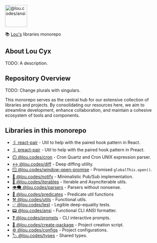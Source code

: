 <img id="logo" alt="@lou.codes/ansi" src="https://lou.codes/logo.svg" height="72" />

📚 [Lou's][lou.codes] libraries monorepo

## About Lou Cyx

TODO: A description.

## Repository Overview

TODO: Change plurals with singulars.

This monorepo serves as the central hub for our extensive collection of
libraries and projects. By consolidating our resources here, we aim to
streamline development, enhance collaboration, and maintain a cohesive ecosystem
of tools and components.

## Libraries in this monorepo

-   [🖇️ react-pair][react_pair] - Util to help with the paired hook pattern in
    React.
-   [🖇️ preact-pair][preact_pair] - Util to help with the paired hook pattern in
    Preact.
-   [⏲️ @lou.codes/cron][cron] - Cron Quartz and Cron UNIX expression parser.
-   [↔️ @lou.codes/diff][diff] - Deep diffing utility.
-   [🪟 @lou.codes/window-open-promise][window-open-promise] - Promised
    `globalThis.open()`.
-   [📣 @lou.codes/notify][notify] - Minimalistic Pub/Sub implementation.
-   [🔁 @lou.codes/iterables][iterables] - Iterable and AsyncIterable utils.
-   [👁️‍🗨️ @lou.codes/parsers][parsers] - Parsers without nonsense.
-   [🧐 @lou.codes/predicates][predicates] - Predicate util functions
-   [⚒️ @lou.codes/utils][utils] - Functional utils.
-   [✅ @lou.codes/test][test] - Legible deep-equality tests.
-   [📟 @lou.codes/ansi][ansi] - Functional CLI ANSI formatter.
-   [❓ @lou.codes/prompts][prompts] - CLI interactive prompts.
-   [🚧 @lou.codes/create-package][create-package] - Project creation script.
-   [⚙️ @lou.codes/configs][configs] - Project configurations.
-   [🏷️ @lou.codes/types][types] - Shared types.

<!-- Links -->

[react_pair]: https://lou.codes/libraries/react_pair/
[preact_pair]: https://lou.codes/libraries/preact_pair/
[cron]: https://lou.codes/libraries/lou_codes_cron/
[diff]: https://lou.codes/libraries/lou_codes_diff/
[window-open-promise]:
	https://lou.codes/libraries/lou_codes_window_open_promise/
[notify]: https://lou.codes/libraries/lou_codes_notify/
[iterables]: https://lou.codes/libraries/lou_codes_iterables/
[parsers]: https://lou.codes/libraries/lou_codes_parsers/
[predicates]: https://lou.codes/libraries/lou_codes_predicates/
[utils]: https://lou.codes/libraries/lou_codes_utils/
[test]: https://lou.codes/libraries/lou_codes_test/
[ansi]: https://lou.codes/libraries/lou_codes_ansi/
[prompts]: https://lou.codes/libraries/lou_codes_prompts/
[create-package]: https://lou.codes/libraries/lou_codes_create_package/
[configs]: https://lou.codes/libraries/lou_codes_configs/
[types]: https://lou.codes/libraries/lou_codes_types/
[lou.codes]: https://lou.codes
